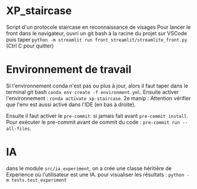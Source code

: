 # XP_staircase

Script d'un protocole staircase en reconnaissance de visages
Pour lancer le front dans le navigateur, ouvri un git bash à la racine du projet sur VSCode puis taper ```python -m streamlit run front_streamlit/streamlite_front.py```  (Ctrl C pour quitter)

# Environnement de travail
Si l'environnement conda n'est pas ou plus à jour, alors il faut taper dans le terminal git bash ```conda env create -f environment.yml```. Ensuite activer l'environnement : ```conda activate xp-staircase```.  2e manip : Attention vérifier que l'env est aussi activé dans l'IDE (en bas à droite).

Ensuite il faut activer le ```pre-commit```: si jamais fait avant ```pre-commit install```. Pour exécuter le pre-commit avant de commit du code : ```pre-commit run --all-files```.

# IA

dans le module ```src/ia_experiment```, on a crée une classe héritière de Experience où l'utilisateur est une IA.
pour visualiser les résultats : ```python -m tests.test_experiment```

